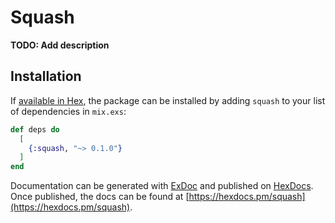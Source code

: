 # Squash

**TODO: Add description**

## Installation

If [available in Hex](https://hex.pm/docs/publish), the package can be installed
by adding `squash` to your list of dependencies in `mix.exs`:

```elixir
def deps do
  [
    {:squash, "~> 0.1.0"}
  ]
end
```

Documentation can be generated with [ExDoc](https://github.com/elixir-lang/ex_doc)
and published on [HexDocs](https://hexdocs.pm). Once published, the docs can
be found at [https://hexdocs.pm/squash](https://hexdocs.pm/squash).

